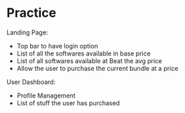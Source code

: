 # Practice

Landing Page:

- Top bar to have login option
- List of all the softwares available in base price
- List of all softwares available at Beat the avg price
- Allow the user to purchase the current bundle at a price

User Dashboard:

- Profile Management
- List of stuff the user has purchased
